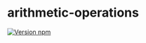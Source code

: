 # arithmetic-operations

[![Version npm](https://img.shields.io/badge/npm-version1.0.0-blue.svg)](https://www.npmjs.com/package/sample-arithmetic-operations)
